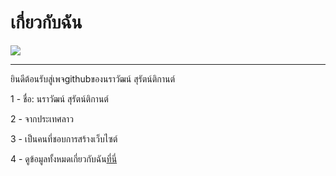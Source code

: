 # เกี่ยวกับฉัน

![](https://wallpaper.dog/large/17174768.jpg)

----------------------------------------
ยินดีต้อนรับสู่เพจgithubของนราวัฒน์ สุรัตน์ติกานต์

1 - ชื่อ: นราวัฒน์ สุรัตน์ติกานต์

2 - จากประเทศลาว

3 - เป็นคนที่ชอบการสร้างเว็บไซต์

4 - ดูข้อมูลทั้งหมดเกี่ยวกับฉัน[ที่นี่](https://narawat.tk)
